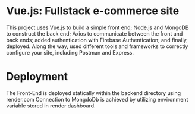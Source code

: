 # Vue.js: Fullstack e-commerce site

This project uses Vue.js to build a simple front end; Node.js and MongoDB to construct the back end; Axios to communicate between the front and back ends; added authentication with Firebase Authentication; and finally, deployed. Along the way, used different tools and frameworks to correctly configure your site, including Postman and Express.

# Deployment

The Front-End is deployed statically within the backend directory using render.com
Connection to MongdoDb is achieved by utilizing environment variable stored in render dashboard.

